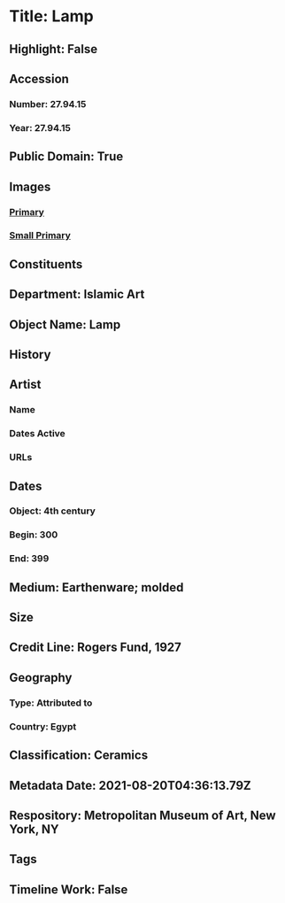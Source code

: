 # Title: Lamp
## Highlight: False
## Accession
### Number: 27.94.15
### Year: 27.94.15
## Public Domain: True
## Images
### [Primary](https://images.metmuseum.org/CRDImages/is/original/sf27-94-15.jpg)
### [Small Primary](https://images.metmuseum.org/CRDImages/is/web-large/sf27-94-15.jpg)
## Constituents
## Department: Islamic Art
## Object Name: Lamp
## History
## Artist
### Name
### Dates Active
### URLs
## Dates
### Object: 4th century
### Begin: 300
### End: 399
## Medium: Earthenware; molded
## Size
## Credit Line: Rogers Fund, 1927
## Geography
### Type: Attributed to
### Country: Egypt
## Classification: Ceramics
## Metadata Date: 2021-08-20T04:36:13.79Z
## Respository: Metropolitan Museum of Art, New York, NY
## Tags
## Timeline Work: False